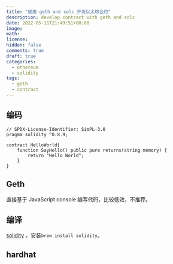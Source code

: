```yaml
---
title: "使用 geth and solc 开发以太坊合约"
description: develop contract with geth and solc
date: 2022-05-11T21:49:51+08:00
image:
math:
license:
hidden: false
comments: true
draft: true
categories:
  - ethereum
  - solidity
tags:
  - geth
  - contract
---
```


## 编码

```solidity
// SPDX-License-Identifier: SimPL-3.0
pragma solidity ^0.8.9;

contract HelloWorld{
    function SayHello() public pure returns(string memory) {
        return "Hello World";
    }
}
```

## Geth

直接基于 JavaScript console 编写代码，比较低效，不推荐。

## 编译

[solidity](https://github.com/ethereum/solidity) ，安装`brew install solidity`。

## hardhat
